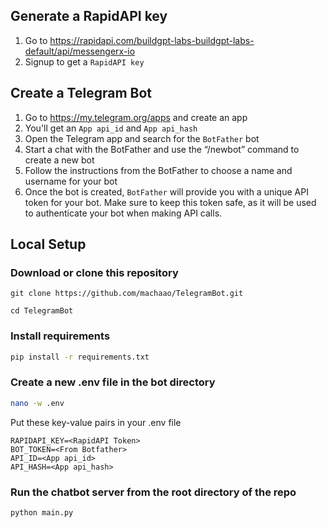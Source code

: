 ## Generate a RapidAPI key
1. Go to https://rapidapi.com/buildgpt-labs-buildgpt-labs-default/api/messengerx-io
2. Signup to get a ```RapidAPI key```

## Create a Telegram Bot
1. Go to https://my.telegram.org/apps and create an app
2. You'll get an ```App api_id``` and ```App api_hash```
3. Open the Telegram app and search for the ```BotFather``` bot
4. Start a chat with the BotFather and use the “/newbot” command to create a new bot
5. Follow the instructions from the BotFather to choose a name and username for your bot
6. Once the bot is created, ```BotFather``` will provide you with a unique API token for your bot. Make sure to keep this token safe, as it will be used to authenticate your bot when making API calls.

## Local Setup ##
### Download or clone this repository ###
```
git clone https://github.com/machaao/TelegramBot.git

cd TelegramBot
```

### Install requirements ###
```bash
pip install -r requirements.txt
```

### Create a new .env file in the bot directory ###
```bash
nano -w .env
```
Put these key-value pairs in your .env file
```
RAPIDAPI_KEY=<RapidAPI Token>
BOT_TOKEN=<From Botfather>
API_ID=<App api_id>
API_HASH=<App api_hash>
```

### Run the chatbot server from the root directory of the repo ###
```
python main.py
```
